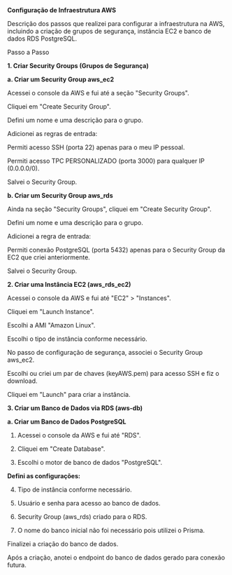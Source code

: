 <b> Configuração de Infraestrutura AWS </b>

Descrição dos passos que realizei para configurar a infraestrutura na AWS, incluindo a criação de grupos de segurança, instância EC2 e banco de dados RDS PostgreSQL.

Passo a Passo

<b> 1. Criar Security Groups (Grupos de Segurança) </b>

<b> a. Criar um Security Group aws_ec2 </b>

Acessei o console da AWS e fui até a seção "Security Groups".

Cliquei em "Create Security Group".

Defini um nome e uma descrição para o grupo.

Adicionei as regras de entrada:

Permiti acesso SSH (porta 22) apenas para o meu IP pessoal.

Permiti acesso TPC PERSONALIZADO (porta 3000) para qualquer IP (0.0.0.0/0).

Salvei o Security Group.

<b> b. Criar um Security Group aws_rds </b>

Ainda na seção "Security Groups", cliquei em "Create Security Group".

Defini um nome e uma descrição para o grupo.

Adicionei a regra de entrada:

Permiti conexão PostgreSQL (porta 5432) apenas para o Security Group da EC2 que criei anteriormente.

Salvei o Security Group.

<b> 2. Criar uma Instância EC2 (aws_rds_ec2) </b>

Acessei o console da AWS e fui até "EC2" > "Instances".

Cliquei em "Launch Instance".

Escolhi a AMI "Amazon Linux".

Escolhi o tipo de instância conforme necessário.

No passo de configuração de segurança, associei o Security Group aws_ec2.

Escolhi ou criei um par de chaves (keyAWS.pem) para acesso SSH e fiz o download.

Cliquei em "Launch" para criar a instância.

<b> 3. Criar um Banco de Dados via RDS (aws-db) </b>

<b> a. Criar um Banco de Dados PostgreSQL </b>

1. Acessei o console da AWS e fui até "RDS".

2. Cliquei em "Create Database".

3. Escolhi o motor de banco de dados "PostgreSQL".

<b> Defini as configurações: </b>

4. Tipo de instância conforme necessário.

5. Usuário e senha para acesso ao banco de dados.

6. Security Group (aws_rds) criado para o RDS.

7. O nome do banco inicial não foi necessário pois utilizei o Prisma.

Finalizei a criação do banco de dados.

Após a criação, anotei o endpoint do banco de dados gerado para conexão futura.
